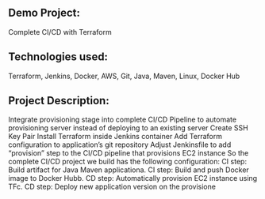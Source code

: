 ## Demo Project:
Complete CI/CD with Terraform
## Technologies used:
Terraform, Jenkins, Docker, AWS, Git, Java, Maven, Linux, Docker Hub
## Project Description:
Integrate provisioning stage into complete CI/CD Pipeline to automate provisioning server instead of
deploying to an existing server
Create SSH Key Pair
Install Terraform inside Jenkins container
Add Terraform configuration to application’s git repository
Adjust Jenkinsfile to add “provision” step to the CI/CD pipeline that provisions EC2 instance
So the complete CI/CD project we build has the following configuration:
CI step: Build artifact for Java Maven applicationa.
CI step: Build and push Docker image to Docker Hubb.
CD step: Automatically provision EC2 instance using TFc.
CD step: Deploy new application version on the provisione
